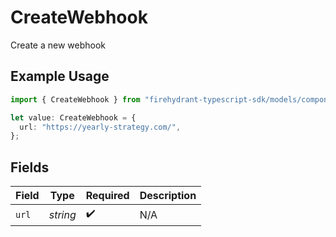 # CreateWebhook

Create a new webhook

## Example Usage

```typescript
import { CreateWebhook } from "firehydrant-typescript-sdk/models/components";

let value: CreateWebhook = {
  url: "https://yearly-strategy.com/",
};
```

## Fields

| Field              | Type               | Required           | Description        |
| ------------------ | ------------------ | ------------------ | ------------------ |
| `url`              | *string*           | :heavy_check_mark: | N/A                |
